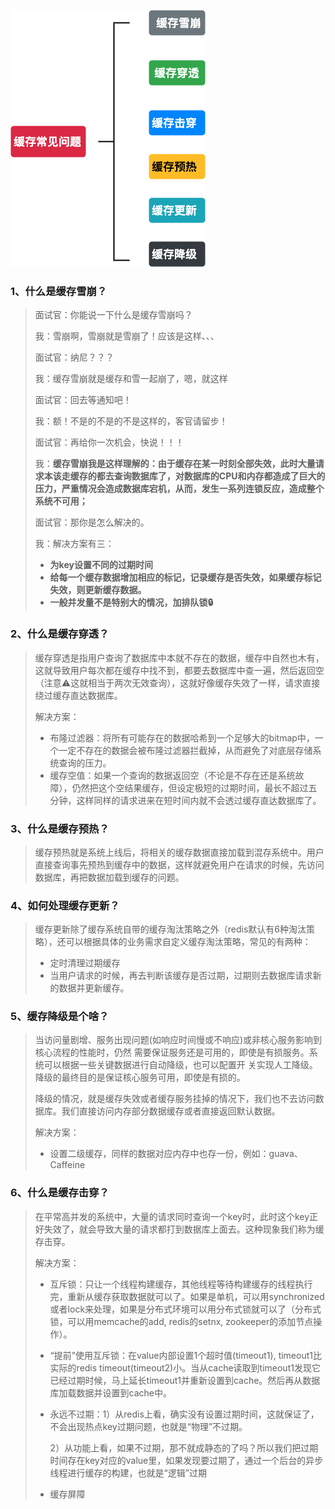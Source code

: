 ![](../images/缓存常见问题.png)

### 1、什么是缓存雪崩？

> 面试官：你能说一下什么是缓存雪崩吗？
>
> 我：雪崩啊，雪崩就是雪崩了！应该是这样、、、
>
> 面试官：纳尼？？？
>
> 我：缓存雪崩就是缓存和雪一起崩了，嗯，就这样
>
> 面试官：回去等通知吧！
>
> 我：额！不是的不是的不是这样的，客官请留步！
>
> 面试官：再给你一次机会，快说！！！
>
> 我：**缓存雪崩我是这样理解的：由于缓存在某一时刻全部失效，此时大量请求本该走缓存的都去查询数据库了，对数据库的CPU和内存都造成了巨大的压力，严重情况会造成数据库宕机，从而，发生一系列连锁反应，造成整个系统不可用；**
>
> 面试官：那你是怎么解决的。
>
> 我：解决方案有三：
>
> - **为key设置不同的过期时间**
> - **给每一个缓存数据增加相应的标记，记录缓存是否失效，如果缓存标记失效，则更新缓存数据。**
> - **一般并发量不是特别大的情况，加排队锁🔒**

### 2、什么是缓存穿透？

> 缓存穿透是指用户查询了数据库中本就不存在的数据，缓存中自然也木有，这就导致用户每次都在缓存中找不到，都要去数据库中查一遍，然后返回空（注意⚠️这就相当于两次无效查询），这就好像缓存失效了一样，请求直接绕过缓存直达数据库。
>
> 解决方案：
>
> - 布隆过滤器：将所有可能存在的数据哈希到一个足够大的bitmap中，一个一定不存在的数据会被布隆过滤器拦截掉，从而避免了对底层存储系统查询的压力。
> - 缓存空值：如果一个查询的数据返回空（不论是不存在还是系统故障），仍然把这个空结果缓存，但设定极短的过期时间，最长不超过五分钟，这样同样的请求进来在短时间内就不会透过缓存直达数据库了。

### 3、什么是缓存预热？

>  缓存预热就是系统上线后，将相关的缓存数据直接加载到混存系统中。用户直接查询事先预热到缓存中的数据，这样就避免用户在请求的时候，先访问数据库，再把数据加载到缓存的问题。

### 4、如何处理缓存更新？

> 缓存更新除了缓存系统自带的缓存淘汰策略之外（redis默认有6种淘汰策略），还可以根据具体的业务需求自定义缓存淘汰策略，常见的有两种：
>
> - 定时清理过期缓存
> - 当用户请求的时候，再去判断该缓存是否过期，过期则去数据库请求新的数据并更新缓存。

### 5、缓存降级是个啥？

> 当访问量剧增、服务出现问题(如响应时间慢或不响应)或非核心服务影响到核心流程的性能时，仍然 需要保证服务还是可用的，即使是有损服务。系统可以根据一些关键数据进行自动降级，也可以配置开 关实现人工降级。降级的最终目的是保证核心服务可用，即使是有损的。
>
> 降级的情况，就是缓存失效或者缓存服务挂掉的情况下，我们也不去访问数据库。我们直接访问内存部分数据缓存或者直接返回默认数据。
>
> 解决方案：
>
> - 设置二级缓存，同样的数据对应内存中也存一份，例如：guava、Caffeine

### 6、什么是缓存击穿？

> 在平常高并发的系统中，大量的请求同时查询一个key时，此时这个key正好失效了，就会导致大量的请求都打到数据库上面去。这种现象我们称为缓存击穿。
>
> 解决方案：
>
> - 互斥锁：只让一个线程构建缓存，其他线程等待构建缓存的线程执行完，重新从缓存获取数据就可以了。如果是单机，可以用synchronized或者lock来处理，如果是分布式环境可以用分布式锁就可以了（分布式锁，可以用memcache的add, redis的setnx, zookeeper的添加节点操作）。
>
> - “提前”使用互斥锁：在value内部设置1个超时值(timeout1), timeout1比实际的redis timeout(timeout2)小。当从cache读取到timeout1发现它已经过期时候，马上延长timeout1并重新设置到cache。然后再从数据库加载数据并设置到cache中。
>
> - 永远不过期：1）从redis上看，确实没有设置过期时间，这就保证了，不会出现热点key过期问题，也就是“物理”不过期。
>
>   2）从功能上看，如果不过期，那不就成静态的了吗？所以我们把过期时间存在key对应的value里，如果发现要过期了，通过一个后台的异步线程进行缓存的构建，也就是“逻辑”过期
>
> - 缓存屏障
